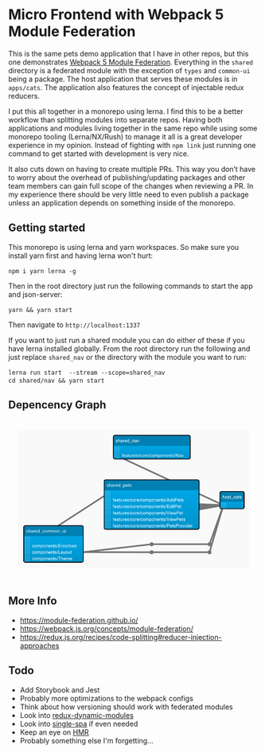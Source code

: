 # Micro Frontend with Webpack 5 Module Federation

This is the same pets demo application that I have in other repos, but this one demonstrates [Webpack 5 Module Federation](https://webpack.js.org/concepts/module-federation/). Everything in the `shared` directory is a federated module with the exception of `types` and `common-ui` being a package. The host application that serves these modules is in `apps/cats`. The application also features the concept of injectable redux reducers.

I put this all together in a monorepo using lerna. I find this to be a better workflow than splitting modules into separate repos. Having both applications and modules living together in the same repo while using some monorepo tooling (Lerna/NX/Rush) to manage it all is a great developer experience in my opinion. Instead of fighting with `npm link` just running one command to get started with development is very nice.

It also cuts down on having to create multiple PRs. This way you don’t have to worry about the overhead of publishing/updating packages and other team members can gain full scope of the changes when reviewing a PR. In my experience there should be very little need to even publish a package unless an application depends on something inside of the monorepo.

## Getting started

This monorepo is using lerna and yarn workspaces. So make sure you install yarn first and having lerna won't hurt:

```
npm i yarn lerna -g
```

Then in the root directory just run the following commands to start the app and json-server:

```
yarn && yarn start
```

Then navigate to `http://localhost:1337`

If you want to just run a shared module you can do either of these if you have lerna installed globally. From the root directory run the following and just replace `shared_nav` or the directory with the module you want to run:

```
lerna run start  --stream --scope=shared_nav
cd shared/nav && yarn start
```

## Depencency Graph

<div align="center" style="padding: 20px">
    <img alt="dep-graph" src="./assets/dep-graph.png">
</div>

## More Info

- https://module-federation.github.io/
- https://webpack.js.org/concepts/module-federation/
- https://redux.js.org/recipes/code-splitting#reducer-injection-approaches

## Todo

- Add Storybook and Jest
- Probably more optimizations to the webpack configs
- Think about how versioning should work with federated modules
- Look into [redux-dynamic-modules](https://github.com/Microsoft/redux-dynamic-modules)
- Look into [single-spa](https://single-spa.js.org/) if even needed
- Keep an eye on [HMR](https://github.com/pmmmwh/react-refresh-webpack-plugin/issues/126)
- Probably something else I'm forgetting...
